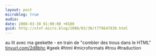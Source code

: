 ```yaml
---
layout: post
microblog: true
audio: 
date: 2008-03-30 01:00:00 +0100
guid: http://xtof.micro.blog/2008/03/30/t779647830.html
---
```

au lit avec ma geekette - en train de "combler des trous dans le HTML" [tinyurl.com/2d8bhc](http://tinyurl.com/2d8bhc) #geek #html #microformats #trou #traduction
